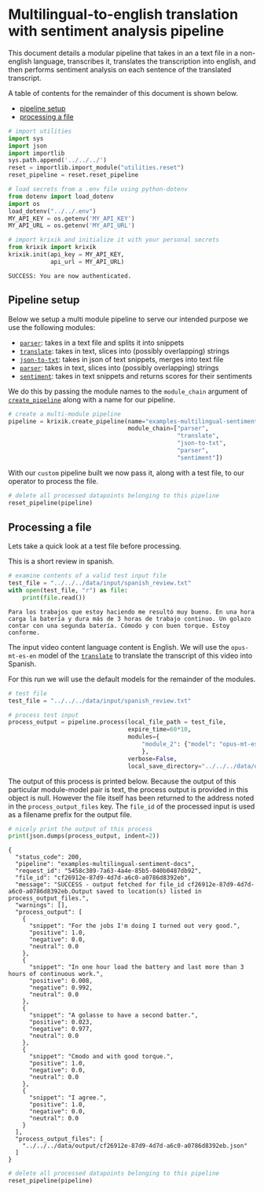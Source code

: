 # Multilingual-to-english translation with sentiment analysis pipeline

This document details a modular pipeline that takes in an a text file in a non-english language, transcribes it, translates the transcription into english, and then performs sentiment analysis on each sentence of the translated transcript.

A table of contents for the remainder of this document is shown below.


- [pipeline setup](#pipeline-setup)
- [processing a file](#processing-a-file)



```python
# import utilities
import sys 
import json
import importlib
sys.path.append('../../../')
reset = importlib.import_module("utilities.reset")
reset_pipeline = reset.reset_pipeline

# load secrets from a .env file using python-dotenv
from dotenv import load_dotenv
import os
load_dotenv("../../.env")
MY_API_KEY = os.getenv('MY_API_KEY')
MY_API_URL = os.getenv('MY_API_URL')

# import krixik and initialize it with your personal secrets
from krixik import krixik
krixik.init(api_key = MY_API_KEY, 
            api_url = MY_API_URL)
```

    SUCCESS: You are now authenticated.


## Pipeline setup

Below we setup a multi module pipeline to serve our intended purpose we use the following modules:

- [`parser`](../../modules/parser.md): takes in a text file and splits it into snippets
- [`translate`](../../modules/translate.md): takes in text, slices into (possibly overlapping) strings
- [`json-to-txt`](../../modules/json-to-txt.md): takes in json of text snippets, merges into text file
- [`parser`](../../modules/parser.md): takes in text, slices into (possibly overlapping) strings
- [`sentiment`](../../modules/sentiment.md): takes in text snippets and returns scores for their sentiments

We do this by passing the module names to the `module_chain` argument of [`create_pipeline`](../../system/create_save_load.md) along with a name for our pipeline.


```python
# create a multi-module pipeline
pipeline = krixik.create_pipeline(name="examples-multilingual-sentiment-docs",
                                  module_chain=["parser",
                                                "translate",
                                                "json-to-txt",
                                                "parser",
                                                "sentiment"])
```

With our `custom` pipeline built we now pass it, along with a test file, to our operator to process the file.


```python
# delete all processed datapoints belonging to this pipeline
reset_pipeline(pipeline)
```

## Processing a file

Lets take a quick look at a test file before processing.

This is a short review in spanish.


```python
# examine contents of a valid test input file
test_file = "../../../data/input/spanish_review.txt"
with open(test_file, "r") as file:
    print(file.read())
```

    Para los trabajos que estoy haciendo me resultó muy bueno. En una hora carga la batería y dura más de 3 horas de trabajo continuo. Un golazo contar con una segunda batería. Cómodo y con buen torque. Estoy conforme.


The input video content language content is English.  We will use the `opus-mt-es-en` model of the [`translate`](../../modules/translate.md) to translate the transcript of this video into Spanish.

For this run we will use the default models for the remainder of the modules.



```python
# test file
test_file = "../../../data/input/spanish_review.txt"

# process test input
process_output = pipeline.process(local_file_path = test_file,
                                  expire_time=60*10,
                                  modules={
                                      "module_2": {"model": "opus-mt-es-en"}
                                      },
                                  verbose=False,
                                  local_save_directory="../../../data/output")
```

The output of this process is printed below.  Because the output of this particular module-model pair is text, the process output is provided in this object is null.  However the file itself has been returned to the address noted in the `process_output_files` key.  The `file_id` of the processed input is used as a filename prefix for the output file.


```python
# nicely print the output of this process
print(json.dumps(process_output, indent=2))
```

    {
      "status_code": 200,
      "pipeline": "examples-multilingual-sentiment-docs",
      "request_id": "5458c389-7a63-4a4e-85b5-040b0487db92",
      "file_id": "cf26912e-87d9-4d7d-a6c0-a0786d8392eb",
      "message": "SUCCESS - output fetched for file_id cf26912e-87d9-4d7d-a6c0-a0786d8392eb.Output saved to location(s) listed in process_output_files.",
      "warnings": [],
      "process_output": [
        {
          "snippet": "For the jobs I'm doing I turned out very good.",
          "positive": 1.0,
          "negative": 0.0,
          "neutral": 0.0
        },
        {
          "snippet": "In one hour load the battery and last more than 3 hours of continuous work.",
          "positive": 0.008,
          "negative": 0.992,
          "neutral": 0.0
        },
        {
          "snippet": "A golasse to have a second batter.",
          "positive": 0.023,
          "negative": 0.977,
          "neutral": 0.0
        },
        {
          "snippet": "Cmodo and with good torque.",
          "positive": 1.0,
          "negative": 0.0,
          "neutral": 0.0
        },
        {
          "snippet": "I agree.",
          "positive": 1.0,
          "negative": 0.0,
          "neutral": 0.0
        }
      ],
      "process_output_files": [
        "../../../data/output/cf26912e-87d9-4d7d-a6c0-a0786d8392eb.json"
      ]
    }



```python
# delete all processed datapoints belonging to this pipeline
reset_pipeline(pipeline)
```
